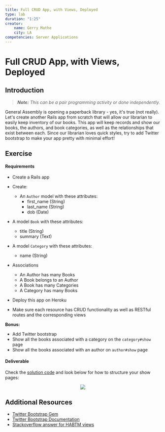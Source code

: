 ```yaml
---
title: Full CRUD App, with Views, Deployed
type: lab
duration: "1:25"
creator:
    name: Gerry Mathe
    city: LA
competencies: Server Applications
---
```



# Full CRUD App, with Views, Deployed

## Introduction

> ***Note:*** _This can be a pair programming activity or done independently._

General Assembly is opening a paperback library - yes, it's true (not really). Let's create another Rails app from scratch that will allow our librarian to easily keep inventory of our books.  This app will keep records and show our books, the authors, and book categories, as well as the relationships that exist between each.  Since our librarian loves quick styles, try to add Twitter bootstrap to make your app pretty with minimal effort!

## Exercise

#### Requirements

- Create a Rails app
- Create:
	- An `Author` model with these attributes:
		- first_name (String)
		- last_name (String)
		- dob (Date)
- A model `Book` with these attributes:
    - title (String)
    - summary (Text)

- A model `Category` with these attributes:
    - name (String)

- Associations
  - An Author has many Books
  - A Book belongs to an Author
  - A Book has many Categories
  - A Category has many Books
- Deploy this app on Heroku
- Make sure each resource has CRUD functionality as well as RESTful routes and the corresponding views

**Bonus:**
- Add Twitter bootstrap
- Show all the books associated with a category on the `category#show` page
- Show all the books associated with an author on `author#show` page


#### Deliverable

Check the [solution code](solution-code) and look below for how to structure your show pages:

<p align="center">
<img src="http://s1.postimg.org/eft4upd0f/deliverable_2.png">
</p>

## Additional Resources

- [Twitter Bootstrap Gem](https://github.com/seyhunak/twitter-bootstrap-rails)
- [Twitter Bootstrap Documentation](http://getbootstrap.com/components/)
- [Stackoverflow answer for HABTM views](http://stackoverflow.com/a/27342791/503202)
